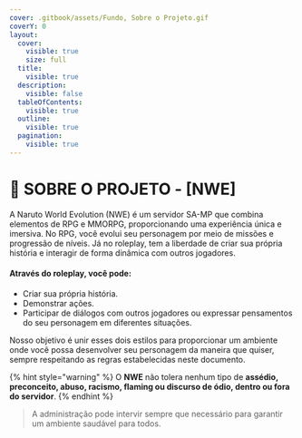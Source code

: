 ```yaml
---
cover: .gitbook/assets/Fundo, Sobre o Projeto.gif
coverY: 0
layout:
  cover:
    visible: true
    size: full
  title:
    visible: true
  description:
    visible: false
  tableOfContents:
    visible: true
  outline:
    visible: true
  pagination:
    visible: true
---
```


# 🛑 SOBRE O PROJETO - \[NWE]

A Naruto World Evolution (NWE) é um servidor SA-MP que combina elementos de RPG e MMORPG, proporcionando uma experiência única e imersiva. No RPG, você evolui seu personagem por meio de missões e progressão de níveis. Já no roleplay, tem a liberdade de criar sua própria história e interagir de forma dinâmica com outros jogadores.

#### Através do roleplay, você pode:

* Criar sua própria história.
* Demonstrar ações.
* Participar de diálogos com outros jogadores ou expressar pensamentos do seu personagem em diferentes situações.

Nosso objetivo é unir esses dois estilos para proporcionar um ambiente onde você possa desenvolver seu personagem da maneira que quiser, sempre respeitando as regras estabelecidas neste documento.

{% hint style="warning" %}
O **NWE** não tolera nenhum tipo de **assédio, preconceito, abuso, racismo, flaming ou discurso de ódio, dentro ou fora do servidor**.&#x20;
{% endhint %}

> A administração pode intervir sempre que necessário para garantir um ambiente saudável para todos.
